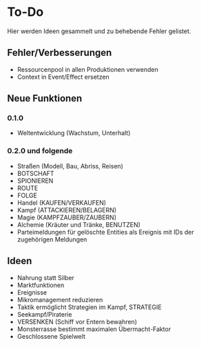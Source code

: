 # To-Do

Hier werden Ideen gesammelt und zu behebende Fehler gelistet.

## Fehler/Verbesserungen

- Ressourcenpool in allen Produktionen verwenden
- Context in Event/Effect ersetzen

## Neue Funktionen

### 0.1.0

- Weltentwicklung (Wachstum, Unterhalt)

### 0.2.0 und folgende

- Straßen (Modell, Bau, Abriss, Reisen)
- BOTSCHAFT
- SPIONIEREN
- ROUTE
- FOLGE
- Handel (KAUFEN/VERKAUFEN)
- Kampf (ATTACKIEREN/BELAGERN)
- Magie (KAMPFZAUBER/ZAUBERN)
- Alchemie (Kräuter und Tränke, BENUTZEN)
- Parteimeldungen für gelöschte Entities als Ereignis mit IDs der zugehörigen
  Meldungen

## Ideen

- Nahrung statt Silber
- Marktfunktionen
- Ereignisse
- Mikromanagement reduzieren
- Taktik ermöglicht Strategien im Kampf, STRATEGIE
- Seekampf/Piraterie
- VERSENKEN (Schiff vor Entern bewahren)
- Monsterrasse bestimmt maximalen Übermacht-Faktor
- Geschlossene Spielwelt
